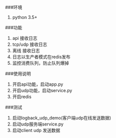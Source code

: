###环境
1. python 3.5+

###功能
1. api 接收日志
2. tcp/udp 接收日志
3. 离线 接收日志
4. 日志以生产者模式在redis发布
5. 监控消费队列，防止队列爆掉


###使用说明
1. 开启api功能，启动app.py
2. 开启udp功能，启动service.py
3. 开启redis


###测试
1. 启动logback_udp_demo(客户端udp在线发送数据)
2. 启动udp服务端service.py
3. 启动client udp 发送数据
